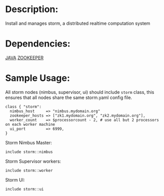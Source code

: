 Description:
===========
Install and manages storm, a distributed realtime computation system

Dependencies:
============
[JAVA](https://github.com/ashrithr/puppet_java.git)
[ZOOKEEPER](https://github.com/ashrithr/puppet_zookeeper.git)

Sample Usage:
============
All storm nodes (nimbus, supervisor, ui) should include `storm` class, this ensures that all nodes share the same storm.yaml config file.

```puppet
class { "storm":
  nimbus_host     => "nimbus.mydomain.org"
  zookeeper_hosts => ["zk1.mydomain.org", "zk2.mydomain.org"],
  worker_count    => $processorcount - 2, # use all but 2 processors on each worker machine
  ui_port         => 6999,
}
```

Storm Nimbus Master:

```puppet
include storm::nimbus
```

Storm Supervisor workers:

```puppet
include storm::worker
```

Storm UI:

```puppet
include storm::ui
```
